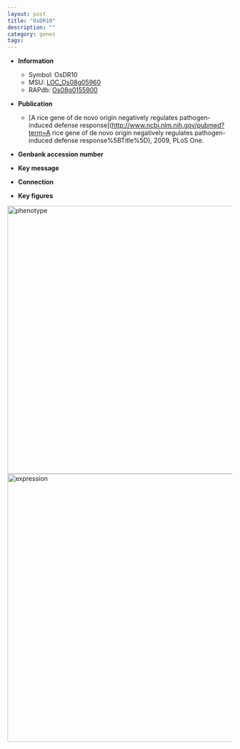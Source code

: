 ```yaml
---
layout: post
title: "OsDR10"
description: ""
category: genes
tags: 
---
```


* **Information**  
    + Symbol: OsDR10  
    + MSU: [LOC_Os08g05960](http://rice.plantbiology.msu.edu/cgi-bin/ORF_infopage.cgi?orf=LOC_Os08g05960)  
    + RAPdb: [Os08g0155900](http://rapdb.dna.affrc.go.jp/viewer/gbrowse_details/irgsp1?name=Os08g0155900)  

* **Publication**  
    + [A rice gene of de novo origin negatively regulates pathogen-induced defense response](http://www.ncbi.nlm.nih.gov/pubmed?term=A rice gene of de novo origin negatively regulates pathogen-induced defense response%5BTitle%5D), 2009, PLoS One.

* **Genbank accession number**  

* **Key message**  

* **Connection**  

* **Key figures**  
<img src="https://funricegenes.github.io/images/OsDR10.pheno.png" alt="phenotype"  style="width: 600px;"/>

<img src="https://funricegenes.github.io/images/OsDR10.exp.png" alt="expression"  style="width: 600px;"/>



